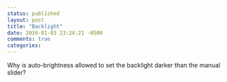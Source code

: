 ```yaml
---
status: published
layout: post
title: "Backlight"
date: 2016-01-03 23:24:21 -0500
comments: true
categories:
---
```


Why is auto-brightness allowed to set the backlight darker than the manual slider?